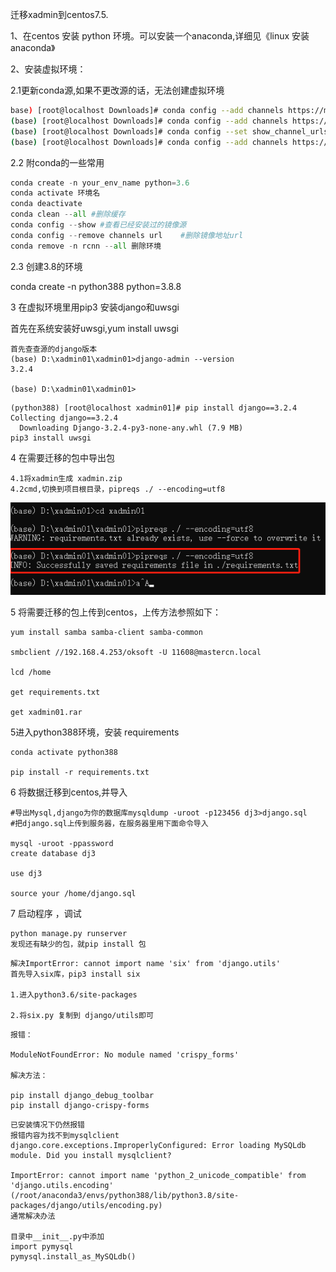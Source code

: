 迁移xadmin到centos7.5.

1、在centos 安装 python 环境。可以安装一个anaconda,详细见《linux 安装 anaconda》

2、安装虚拟环境：

2.1更新conda源,如果不更改源的话，无法创建虚拟环境

```bash
base) [root@localhost Downloads]# conda config --add channels https://mirrors.tuna.tsinghua.edu.cn/anaconda/pkgs/free/
(base) [root@localhost Downloads]# conda config --add channels https://mirrors.tuna.tsinghua.edu.cn/anaconda/pkgs/main/
(base) [root@localhost Downloads]# conda config --set show_channel_urls yes
(base) [root@localhost Downloads]# conda config --add channels https://mirrors.ustc.edu.cn/anaconda/pkgs/free/
```

2.2 附conda的一些常用

```python
conda create -n your_env_name python=3.6
conda activate 环境名
conda deactivate 
conda clean --all #删除缓存
conda config --show #查看已经安装过的镜像源
conda config --remove channels url    #删除镜像地址url
conda remove -n rcnn --all 删除环境

```

2.3 创建3.8的环境

conda create -n python388 python=3.8.8



3 在虚拟环境里用pip3 安装django和uwsgi

首先在系统安装好uwsgi,yum install uwsgi

```
首先查查源的django版本
(base) D:\xadmin01\xadmin01>django-admin --version
3.2.4

(base) D:\xadmin01\xadmin01>
```



```text
(python388) [root@localhost xadmin01]# pip install django==3.2.4
Collecting django==3.2.4
  Downloading Django-3.2.4-py3-none-any.whl (7.9 MB)
pip3 install uwsgi
```

4 在需要迁移的包中导出包

```
4.1将xadmin生成 xadmin.zip
4.2cmd,切换到项目根目录，pipreqs ./ --encoding=utf8
```

![image-20220517095042453](https://raw.githubusercontent.com/aiiw/office/main/img/image-20220517095042453.png)

5 将需要迁移的包上传到centos，上传方法参照如下：

```
yum install samba samba-client samba-common

smbclient //192.168.4.253/oksoft -U 11608@mastercn.local

lcd /home

get requirements.txt

get xadmin01.rar
```

5进入python388环境，安装 requirements

```
conda activate python388

pip install -r requirements.txt
```

6  将数据迁移到centos,并导入

```text
#导出Mysql,django为你的数据库mysqldump -uroot -p123456 dj3>django.sql
#把django.sql上传到服务器，在服务器里用下面命令导入

mysql -uroot -ppassword 
create database dj3

use dj3

source your /home/django.sql
```

7 启动程序 ，调试

```
python manage.py runserver 
发现还有缺少的包，就pip install 包
```



```
解决ImportError: cannot import name 'six' from 'django.utils'
首先导入six库，pip3 install six

1.进入python3.6/site-packages

2.将six.py 复制到 django/utils即可
```

```
报错：

ModuleNotFoundError: No module named 'crispy_forms'

解决方法：

pip install django_debug_toolbar
pip install django-crispy-forms
```

```
已安装情况下仍然报错
报错内容为找不到mysqlclient
django.core.exceptions.ImproperlyConfigured: Error loading MySQLdb module. Did you install mysqlclient?

ImportError: cannot import name 'python_2_unicode_compatible' from 'django.utils.encoding' (/root/anaconda3/envs/python388/lib/python3.8/site-packages/django/utils/encoding.py)
通常解决办法

目录中__init__.py中添加
import pymysql
pymysql.install_as_MySQLdb()

```

